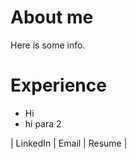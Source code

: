 # About me
Here is some info.

# Experience
* Hi
* hi para 2

| LinkedIn    | Email     |  Resume     |